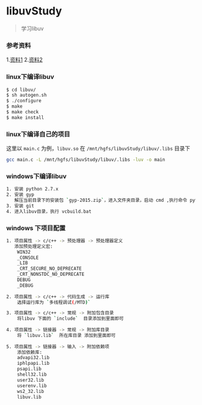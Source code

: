 # libuvStudy
> 学习libuv

### 参考资料
1.[资料1](http://www.nowx.org/uvbook/)
2.[资料2](http://www.kancloud.cn/wizardforcel/uvbook/146851)
 
### linux下编译libuv

``` bash
$ cd libuv/
$ sh autogen.sh
$ ./configure
$ make
$ make check
$ make install
```

### linux下编译自己的项目

这里以 `main.c` 为例，`libuv.so` 在 `/mnt/hgfs/libuvStudy/libuv/.libs` 目录下

``` bash
gcc main.c -L /mnt/hgfs/libuvStudy/libuv/.libs -luv -o main
```

### windows下编译libuv

``` bash
1. 安装 python 2.7.x
2. 安装 gyp
   解压当前目录下的安装包 `gyp-2015.zip`，进入文件夹目录，启动 cmd ,执行命令 python setup.py install
3. 安装 git
4. 进入libuv目录，执行 vcbuild.bat
```


### windows 下项目配置

``` bash
1. 项目属性 -> c/c++ -> 预处理器 -> 预处理器定义
   添加预处理定义宏:
    WIN32
	_CONSOLE
	_LIB
	_CRT_SECURE_NO_DEPRECATE
	_CRT_NONSTDC_NO_DEPRECATE
	DEBUG
	_DEBUG
	 
2. 项目属性 -> c/c++ -> 代码生成 -> 运行库 
	选择运行库为 `多线程调试(/MTD)`

3. 项目属性 -> c/c++ -> 常规 -> 附加包含目录
	将libuv 下面的 `include`  目录添加到里面即可
	
4. 项目属性 -> 链接器 -> 常规 -> 附加库目录
	将 `libuv.lib`  所在库目录 添加到里面即可
	
5. 项目属性 -> 链接器 -> 输入 -> 附加依赖项
	添加依赖库:
	advapi32.lib
	iphlpapi.lib
	psapi.lib
	shell32.lib
	user32.lib
	userenv.lib
	ws2_32.lib
	libuv.lib
```
